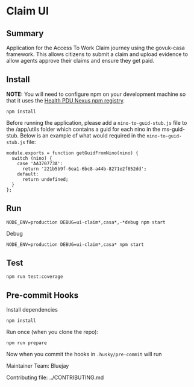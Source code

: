 # Claim UI

## Summary

Application for the Access To Work Claim journey using the govuk-casa framework. This allows citizens to submit a claim
and upload evidence to allow agents approve their claims and ensure they get paid.

## Install

**NOTE:** You will need to configure npm on your development machine so that it uses
the [Health PDU Nexus npm registry](https://dwpdigital.atlassian.net/wiki/spaces/EN/pages/56725768926/Nexus#Nexus-npm).

```
npm install

```

Before running the application, please add a ```nino-to-guid-stub.js``` file to the /app/utils folder which contains
a guid for each nino in the ms-guid-stub. Below is an example of what would required in the ```nino-to-guid-stub.js```
file:
```
module.exports = function getGuidFromNino(nino) {
  switch (nino) {
    case 'AA370773A':
      return '221b5b9f-6ea1-6bc8-a44b-8271e2f852dd';
    default:
      return undefined;
  }
};
```

## Run

```
NODE_ENV=production DEBUG=ui-claim*,casa*,-*debug npm start
```

Debug
```
NODE_ENV=production DEBUG=ui-claim*,casa* npm start
```
## Test

```
npm run test:coverage
```

## Pre-commit Hooks

Install dependencies

```shell
npm install
```

Run once (when you clone the repo):

```shell
npm run prepare
```

Now when you commit the hooks in `.husky/pre-commit` will run


Maintainer Team: Bluejay

Contributing file: ../CONTRIBUTING.md